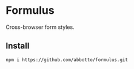 # Formulus
Cross-browser form styles.

## Install

    npm i https://github.com/abbotto/formulus.git
